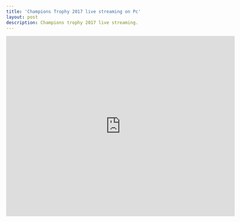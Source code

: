 ```yaml
---
title: 'Champions Trophy 2017 live streaming on Pc'
layout: post
description: Champions trophy 2017 live streaming.
---
```





<iframe frameborder="0" marginheight="0" marginwidth="0" height="490" src="http://cricfree.sc/update/skys2.php" name="iframe_a" scrolling="no" width="620">Your Browser Do not Support Iframe</iframe>
<script async src="//jsfiddle.net/mfev1uvj/embed/result/"></script>
